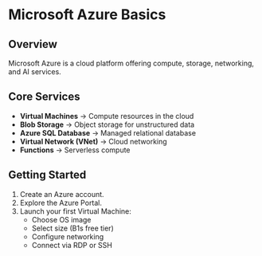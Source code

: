 # Microsoft Azure Basics

## Overview
Microsoft Azure is a cloud platform offering compute, storage, networking, and AI services.

## Core Services
- **Virtual Machines** → Compute resources in the cloud
- **Blob Storage** → Object storage for unstructured data
- **Azure SQL Database** → Managed relational database
- **Virtual Network (VNet)** → Cloud networking
- **Functions** → Serverless compute

## Getting Started
1. Create an Azure account.
2. Explore the Azure Portal.
3. Launch your first Virtual Machine:
   - Choose OS image
   - Select size (B1s free tier)
   - Configure networking
   - Connect via RDP or SSH
